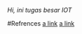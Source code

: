 *Hi, ini tugas besar IOT*

#Refrences
[a link](https://web.wpi.edu/Pubs/E-project/Available/E-project-022819-104135/unrestricted/Fall_Detection_and_Posture_Monitoring_System.pdf)
[a link](http://www.steves-internet-guide.com/into-mqtt-python-client/)